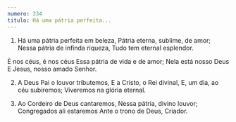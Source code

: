 ```yaml
---
numero: 334
titulo: Há uma pátria perfeita...
---
```

1. Há uma pátria perfeita em beleza,
Pátria eterna, sublime, de amor;
Nessa pátria de infinda riqueza,
Tudo tem eternal esplendor.

È nos céus, é nos céus
Essa pátria de vida e de amor;
Nela está nosso Deus
E Jesus, nosso amado Senhor.

2. A Deus Pai o louvor tributemos,
E a Cristo, o Rei divinal,
E, um dia, ao céu subiremos;
Viveremos na glória eternal.

3. Ao Cordeiro de Deus cantaremos,
Nessa pátria, divino louvor;
Congregados ali estaremos
Ante o trono de Deus, Criador.
